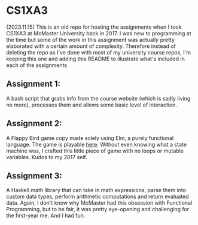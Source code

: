 # CS1XA3

(2023.11.15) This is an old repo for hosting the assignments when I took CS1XA3 at McMaster University back in 2017. I was new to programming at the time but some of the work in this assignment was actually pretty elaborated with a certain amount of complexity. Therefore instead of deleting the repo as I've done with most of my university course repos, I'm keeping this one and adding this README to illustrate what's included in each of the assignments

## Assignment 1:
A bash script that grabs info from the course website (which is sadly living no more), processes them and allows some basic level of interaction.

## Assignment 2:
A Flappy Bird game copy made solely using Elm, a purely functional language. The game is playable [here](https://htmlpreview.github.io/?https://github.com/CheukHoYun/CS1XA3/blob/master/Assign2/Assignment.html). Without even knowing what a state machine was, I crafted this little piece of game with no loops or mutable variables. Kudos to my 2017 self. 

## Assignment 3:
A Haskell math library that can take in math expressions, parse them into custom data types, perform arithmetic computations and return evaluated data. Again, I don't know why McMaster had this obsession with Functional Programming, but to be fair, it was pretty eye-opening and challenging for the first-year me. And I had fun. 
